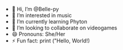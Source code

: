 - 👋 Hi, I’m @Belle-py
- 👀 I’m interested in music
- 🌱 I’m currently learning Phyton
- 💞️ I’m looking to collaborate on videogames
- 😄 Pronouns: She/Her
- ⚡ Fun fact: print ("Hello, World!)

<!---
Belle-py/Belle-py is a ✨ special ✨ repository because its `README.md` (this file) appears on your GitHub profile.
You can click the Preview link to take a look at your changes.
--->
